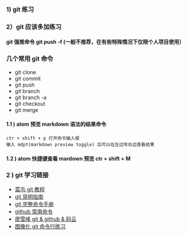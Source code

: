 ### 1) git 练习
### 2）git 应该多加练习
#### git 强推命令 git push -f (一般不推荐，在有些特殊情况下仅限个人项目使用） 

### 几个常用 git 命令
* git clone
* git commit 
* git push
* git branch
* git branch -a
* git checkout
* git merge


#### 1.1 ) atom 预览 markdown 语法的结果命令
```
ctr + shift + p 打开命令输入框
输入 mdpt(markdown preview toggle) 后可以在左边写右边查看结果
```

#### 1.2 ) atom 快捷键查看 mardown 预览 ctr + shift + M

### 2 ) git 学习链接
  * [菜鸟 git 教程](http://www.runoob.com/git/git-tutorial.html)
  * [git 简明指南](http://rogerdudler.github.io/git-guide/index.zh.html)
  * [git 完整命令手册](https://git-scm.com/docs)
  * [github 常用命令](http://www.runoob.com/manual/github-git-cheat-sheet.pdf)
  * [廖雪峰 git & github & 码云](https://www.liaoxuefeng.com/wiki/0013739516305929606dd18361248578c67b8067c8c017b000)
  * [图像化 git 命令行练习](https://learngitbranching.js.org/)
